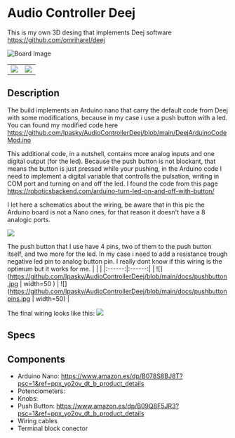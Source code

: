 # Audio Controller Deej
This is my own 3D desing that implements Deej software https://github.com/omriharel/deej

![Board Image](https://github.com/Ipasky/AudioControllerDeej/blob/main/docs/P03.jpg)

| | |
|:------:|:------:|
| ![](https://github.com/Ipasky/AudioControllerDeej/blob/main/docs/P01.jpg) | ![](https://github.com/Ipasky/AudioControllerDeej/blob/main/docs/P02.jpg) |

## Description
The build implements an Arduino nano that carry the default code from Deej with some modifications, because in my case i use a push button with a led. You can found my modified code here https://github.com/Ipasky/AudioControllerDeej/blob/main/DeejArduinoCodeMod.ino

This additional code, in a nutshell, contains more analog inputs and one digital output (for the led). Because the push button is not blockant, that means the button is just pressed while your pushing, in the Arduino code I need to implement a digital variable that controlls the pulsation, writing in COM port and turning on and off the led. I found the code from this page https://roboticsbackend.com/arduino-turn-led-on-and-off-with-button/


I let here a schematics about the wiring, be aware that in this pic the Arduino board is not a Nano ones, for that reason it doesn't have a 8 analogic ports.

![](https://github.com/Ipasky/AudioControllerDeej/blob/main/docs/DeejArduinoScheme.jpg)

The push button that I use have 4 pins, two of them to the push button itself, and two more for the led. In my case i need to add a resistance trough negative led pin to analog button pin. I really dont know if this wiring is the optimum but it works for me.
| | |
|:------:|:------:|
| ![](https://github.com/Ipasky/AudioControllerDeej/blob/main/docs/pushbutton.jpg | width=50 ) | ![](https://github.com/Ipasky/AudioControllerDeej/blob/main/docs/pushbuttonpins.jpg | width=50) |

The final wiring looks like this:
![](https://github.com/Ipasky/AudioControllerDeej/blob/main/docs/interiorwiring.jpg)

## Specs

## Components
- Arduino Nano: https://www.amazon.es/dp/B078S8BJ8T?psc=1&ref=ppx_yo2ov_dt_b_product_details
- Potenciometers:
- Knobs:
- Push Button: https://www.amazon.es/dp/B09Q8F5JR3?psc=1&ref=ppx_yo2ov_dt_b_product_details
- Wiring cables
- Terminal block conector
